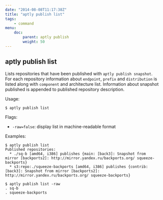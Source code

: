 ```yaml
---
date: "2014-08-08T11:17:38Z"
title: "aptly publish list"
tags:
    - command
menu:
    doc:
        parent: aptly publish
        weight: 50
---
```


aptly publish list
------------------

Lists repositories that have been published with
`aptly publish snapshot`. For each repository information about
`endpoint`, `prefix` and `distribution` is listed along with `component`
and architecture list. Information about snapshot published is appended
to published repository description.

Usage:

    $ aptly publish list

Flags:

-   `-raw=false`: display list in machine-readable format

Examples:

    $ aptly publish list
    Published repositories:
      * ./sq-b [amd64, i386] publishes {main: [back3]: Snapshot from mirror [backports2]: http://mirror.yandex.ru/backports.org/ squeeze-backports}
      * s3:repo:./squeeze-backports [amd64, i386] publishes {contrib: [back3]: Snapshot from mirror [backports2]: http://mirror.yandex.ru/backports.org/ squeeze-backports}

    $ aptly publish list -raw
    . sq-b
    . squeeze-backports

 

